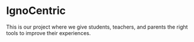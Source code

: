 # IgnoCentric
This is our project where we give students, teachers, and parents the right tools to improve their experiences.

